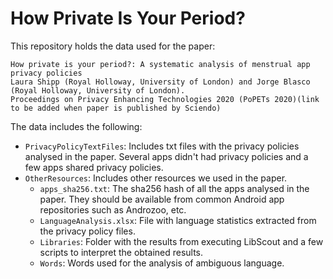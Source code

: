 # How Private Is Your Period? 
This repository holds the data used for the paper:

```
How private is your period?: A systematic analysis of menstrual app privacy policies
Laura Shipp (Royal Holloway, University of London) and Jorge Blasco (Royal Holloway, University of London). 
Proceedings on Privacy Enhancing Technologies 2020 (PoPETs 2020)(link to be added when paper is published by Sciendo)
```

The data includes the following:

- `PrivacyPolicyTextFiles`: Includes txt files with the privacy policies analysed in the paper. Several apps didn't had privacy policies and a few apps shared privacy policies.
- `OtherResources`: Includes other resources we used in the paper. 
  - `apps_sha256.txt`: The sha256 hash of all the apps analysed in the paper. They should be available from common Android app repositories such as Androzoo, etc.
  - `LanguageAnalysis.xlsx`: File with language statistics extracted from the privacy policy files.
  - `Libraries`: Folder with the results from executing LibScout and a few scripts to interpret the obtained results.
  - `Words`: Words used for the analysis of ambiguous language.


